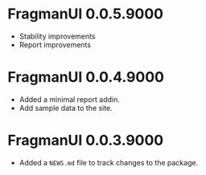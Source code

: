 # FragmanUI 0.0.5.9000

* Stability improvements
* Report improvements

# FragmanUI 0.0.4.9000

* Added a minimal report addin.
* Add sample data to the site.


# FragmanUI 0.0.3.9000

* Added a `NEWS.md` file to track changes to the package.



